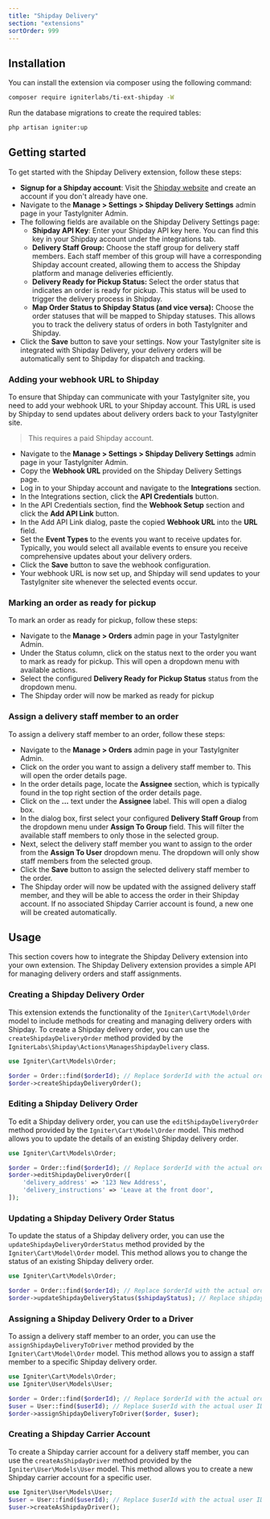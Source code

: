 ```yaml
---
title: "Shipday Delivery"
section: "extensions"
sortOrder: 999
---
```


## Installation

You can install the extension via composer using the following command:

```bash
composer require igniterlabs/ti-ext-shipday -W
```

Run the database migrations to create the required tables:

```bash
php artisan igniter:up
```

## Getting started

To get started with the Shipday Delivery extension, follow these steps:

- **Signup for a Shipday account**: Visit the [Shipday website](https://www.shipday.com/) and create an account if you don't already have one.
- Navigate to the **Manage > Settings > Shipday Delivery Settings** admin page in your TastyIgniter Admin.
- The following fields are available on the Shipday Delivery Settings page:
  - **Shipday API Key**: Enter your Shipday API key here. You can find this key in your Shipday account under the integrations tab.
  - **Delivery Staff Group:** Choose the staff group for delivery staff members. Each staff member of this group will have a corresponding Shipday account created, allowing them to access the Shipday platform and manage deliveries efficiently.
  - **Delivery Ready for Pickup Status:** Select the order status that indicates an order is ready for pickup. This status will be used to trigger the delivery process in Shipday.
  - **Map Order Status to Shipday Status (and vice versa):** Choose the order statuses that will be mapped to Shipday statuses. This allows you to track the delivery status of orders in both TastyIgniter and Shipday.
- Click the **Save** button to save your settings.
Now your TastyIgniter site is integrated with Shipday Delivery, your delivery orders will be automatically sent to Shipday for dispatch and tracking.

### Adding your webhook URL to Shipday

To ensure that Shipday can communicate with your TastyIgniter site, you need to add your webhook URL to your Shipday account. This URL is used by Shipday to send updates about delivery orders back to your TastyIgniter site. 

> This requires a paid Shipday account.

- Navigate to the **Manage > Settings > Shipday Delivery Settings** admin page in your TastyIgniter Admin.
- Copy the **Webhook URL** provided on the Shipday Delivery Settings page.
- Log in to your Shipday account and navigate to the **Integrations** section.
- In the Integrations section, click the **API Credentials** button.
- In the API Credentials section, find the **Webhook Setup** section and click the **Add API Link** button.
- In the Add API Link dialog, paste the copied **Webhook URL** into the **URL** field.
- Set the **Event Types** to the events you want to receive updates for. Typically, you would select all available events to ensure you receive comprehensive updates about your delivery orders.
- Click the **Save** button to save the webhook configuration.
- Your webhook URL is now set up, and Shipday will send updates to your TastyIgniter site whenever the selected events occur.

### Marking an order as ready for pickup

To mark an order as ready for pickup, follow these steps:

- Navigate to the **Manage > Orders** admin page in your TastyIgniter Admin.
- Under the Status column, click on the status next to the order you want to mark as ready for pickup. This will open a dropdown menu with available actions.
- Select the configured **Delivery Ready for Pickup Status** status from the dropdown menu.
- The Shipday order will now be marked as ready for pickup

### Assign a delivery staff member to an order

To assign a delivery staff member to an order, follow these steps:

- Navigate to the **Manage > Orders** admin page in your TastyIgniter Admin.
- Click on the order you want to assign a delivery staff member to. This will open the order details page.
- In the order details page, locate the **Assignee** section, which is typically found in the top right section of the order details page.
- Click on the **...** text under the **Assignee** label. This will open a dialog box.
- In the dialog box, first select your configured **Delivery Staff Group** from the dropdown menu under **Assign To Group** field. This will filter the available staff members to only those in the selected group.
- Next, select the delivery staff member you want to assign to the order from the **Assign To User** dropdown menu. The dropdown will only show staff members from the selected group.
- Click the **Save** button to assign the selected delivery staff member to the order.
- The Shipday order will now be updated with the assigned delivery staff member, and they will be able to access the order in their Shipday account. If no associated Shipday Carrier account is found, a new one will be created automatically.

## Usage

This section covers how to integrate the Shipday Delivery extension into your own extension. The Shipday Delivery extension provides a simple API for managing delivery orders and staff assignments.

### Creating a Shipday Delivery Order

This extension extends the functionality of the `Igniter\Cart\Model\Order` model to include methods for creating and managing delivery orders with Shipday. To create a Shipday delivery order, you can use the `createShipdayDeliveryOrder` method provided by the `IgniterLabs\Shipday\Actions\ManagesShipdayDelivery` class.

```php
use Igniter\Cart\Models\Order;

$order = Order::find($orderId); // Replace $orderId with the actual order ID
$order->createShipdayDeliveryOrder();
```

### Editing a Shipday Delivery Order

To edit a Shipday delivery order, you can use the `editShipdayDeliveryOrder` method provided by the `Igniter\Cart\Model\Order` model. This method allows you to update the details of an existing Shipday delivery order.

```php
use Igniter\Cart\Models\Order;

$order = Order::find($orderId); // Replace $orderId with the actual order ID
$order->editShipdayDeliveryOrder([
    'delivery_address' => '123 New Address',
    'delivery_instructions' => 'Leave at the front door',
]);
```

### Updating a Shipday Delivery Order Status

To update the status of a Shipday delivery order, you can use the `updateShipdayDeliveryOrderStatus` method provided by the `Igniter\Cart\Model\Order` model. This method allows you to change the status of an existing Shipday delivery order.

```php
use Igniter\Cart\Models\Order;

$order = Order::find($orderId); // Replace $orderId with the actual order ID
$order->updateShipdayDeliveryStatus($shipdayStatus); // Replace shipdayStatus with the desired shipday status
```

### Assigning a Shipday Delivery Order to a Driver

To assign a delivery staff member to an order, you can use the `assignShipdayDeliveryToDriver` method provided by the `Igniter\Cart\Model\Order` model. This method allows you to assign a staff member to a specific Shipday delivery order.

```php
use Igniter\Cart\Models\Order;
use Igniter\User\Models\User;

$order = Order::find($orderId); // Replace $orderId with the actual order ID
$user = User::find($userId); // Replace $userId with the actual user ID of the delivery staff member
$order->assignShipdayDeliveryToDriver($order, $user);
```

### Creating a Shipday Carrier Account

To create a Shipday carrier account for a delivery staff member, you can use the `createAsShipdayDriver` method provided by the `Igniter\User\Models\User` model. This method allows you to create a new Shipday carrier account for a specific user.

```php
use Igniter\User\Models\User;
$user = User::find($userId); // Replace $userId with the actual user ID of the delivery staff member
$user->createAsShipdayDriver();
```
